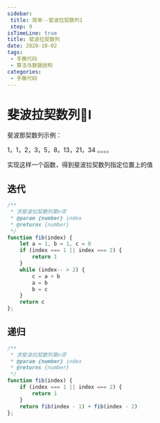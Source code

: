 ```yaml
---
sidebar:
 title: 简单--斐波拉契数列1
 step: 9
isTimeLine: true
title: 斐波拉契数列
date: 2020-10-02
tags:
 - 手撕代码
 - 算法与数据结构
categories:
 - 手撕代码
---
```

# 斐波拉契数列I

斐波那契数列示例： 

1，1，2，3，5，8，13，21，34 。。。。

实现这样一个函数，得到斐波拉契数列指定位置上的值

## 迭代
```js
/**
 * 求斐波拉契数列第n项
 * @param {number} index 
 * @returns {number}
 */
function fib(index) {
    let a = 1, b = 1, c = 0
    if (index === 1 || index === 2) {
        return 1
    }
    while (index-- > 2) {
        c = a + b
        a = b
        b = c
    }
    return c
};
```

## 递归
```js
/**
 * 求斐波拉契数列第n项
 * @param {number} index 
 * @returns {number}
 */
function fib(index) {
    if (index === 1 || index === 2) {
        return 1
    }
    return fib(index - 1) + fib(index - 2)
};
```

<comment/>